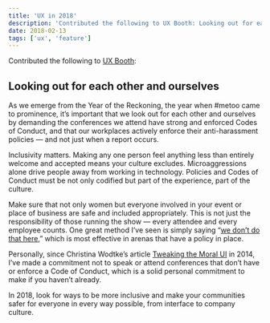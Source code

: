 ```yaml
---
title: 'UX in 2018'
description: 'Contributed the following to UX Booth: Looking out for each other and ourselves As we emerge from the Year of the Reckoning, the year when #metoo came to prominence, it’s important that we look out for each other and ourselves by demanding the conferences we attend have strong and enforced Codes of Conduct, and that...'
date: 2018-02-13
tags: ['ux', 'feature']
---
```


Contributed the following to [UX Booth](https://www.uxbooth.com/articles/ux-in-2018-the-human-element/):

## Looking out for each other and ourselves

As we emerge from the Year of the Reckoning, the year when #metoo came to prominence, it’s important that we look out for each other and ourselves by demanding the conferences we attend have strong and enforced Codes of Conduct, and that our workplaces actively enforce their anti-harassment policies — and not just when a report occurs.

Inclusivity matters. Making any one person feel anything less than entirely welcome and accepted means your culture excludes. Microaggressions alone drive people away from working in technology. Policies and Codes of Conduct must be not only codified but part of the experience, part of the culture.

Make sure that not only women but everyone involved in your event or place of business are safe and included appropriately. This is not just the responsibility of those running the show — every attendee and every employee counts. One great method I’ve seen is simply saying “[we don’t do that here](http://thagomizer.com/blog/2017/09/29/we-don-t-do-that-here.html),” which is most effective in arenas that have a policy in place.

Personally, since Christina Wodtke’s article [Tweaking the Moral UI](https://alistapart.com/article/tweaking-the-moral-ui) in 2014, I’ve made a commitment not to speak or attend conferences that don’t have or enforce a Code of Conduct, which is a solid personal commitment to make if you haven’t already.

In 2018, look for ways to be more inclusive and make your communities safer for everyone in every way possible, from interface to company culture.
